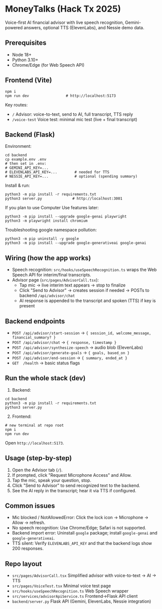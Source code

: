 # MoneyTalks (Hack Tx 2025)

Voice-first AI financial advisor with live speech recognition, Gemini-powered answers, optional TTS (ElevenLabs), and Nessie demo data.

## Prerequisites

- Node 18+
- Python 3.10+
- Chrome/Edge (for Web Speech API)

## Frontend (Vite)

```
npm i
npm run dev                 # http://localhost:5173
```

Key routes:
- `/` Advisor: voice-to-text, send to AI, full transcript, TTS reply
- `/voice-test` Voice test: minimal mic test (live + final transcript)

## Backend (Flask)

Environment:
```
cd backend
cp example.env .env
# then set in .env:
# GEMINI_API_KEY=...
# ELEVENLABS_API_KEY=...        # needed for TTS
# NESSIE_API_KEY=...            # optional (spending summary)
```

Install & run:
```
python3 -m pip install -r requirements.txt
python3 server.py              # http://localhost:3001
```

If you plan to use Computer Use features later:
```
python3 -m pip install --upgrade google-genai playwright
python3 -m playwright install chromium
```

Troubleshooting google namespace pollution:
```
python3 -m pip uninstall -y google
python3 -m pip install --upgrade google-generativeai google-genai
```

## Wiring (how the app works)

- Speech recognition: `src/hooks/useSpeechRecognition.ts` wraps the Web Speech API for interim/final transcripts.
- Advisor page (`src/pages/AdvisorCall.tsx`):
  - Tap mic → live interim text appears → stop to finalize
  - Click "Send to Advisor" → creates session if needed → POSTs to backend `/api/advisor/chat`
  - AI response is appended to the transcript and spoken (TTS) if key is present

## Backend endpoints

- `POST /api/advisor/start-session` → `{ session_id, welcome_message, financial_summary? }`
- `POST /api/advisor/chat`          → `{ response, timestamp }`
- `POST /api/advisor/synthesize-speech` → audio blob (ElevenLabs)
- `POST /api/advisor/generate-goals`    → `{ goals, based_on }`
- `POST /api/advisor/end-session`       → `{ summary, ended_at }`
- `GET  /health`                        → basic status flags

## Run the whole stack (dev)

1) Backend:
```
cd backend
python3 -m pip install -r requirements.txt
python3 server.py
```

2) Frontend:
```
# new terminal at repo root
npm i
npm run dev
```

Open `http://localhost:5173`.

## Usage (step-by-step)

1. Open the Advisor tab (`/`).
2. If prompted, click "Request Microphone Access" and Allow.
3. Tap the mic, speak your question, stop.
4. Click "Send to Advisor" to send recognized text to the backend.
5. See the AI reply in the transcript; hear it via TTS if configured.

## Common issues

- Mic blocked / NotAllowedError: Click the lock icon → Microphone → Allow → refresh.
- No speech recognition: Use Chrome/Edge; Safari is not supported.
- Backend import error: Uninstall `google` package; install `google-genai` and `google-generativeai`.
- TTS silent: Verify `ELEVENLABS_API_KEY` and that the backend logs show 200 responses.

## Repo layout

- `src/pages/AdvisorCall.tsx`  Simplified advisor with voice-to-text → AI → TTS
- `src/pages/VoiceTest.tsx`    Minimal voice test page
- `src/hooks/useSpeechRecognition.ts`  Web Speech wrapper
- `src/services/advisorApiService.ts`  Frontend→Flask API client
- `backend/server.py`          Flask API (Gemini, ElevenLabs, Nessie integration)

